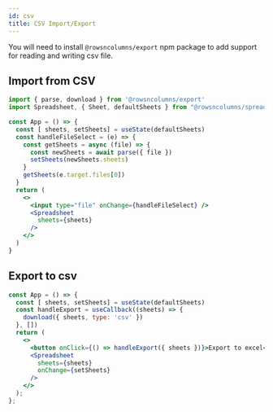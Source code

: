 ```yaml
---
id: csv
title: CSV Import/Export
---
```


You will need to install `@rowsncolumns/export` npm package to add support for reading and writing csv file.

## Import from CSV


```jsx
import { parse, download } from '@rowsncolumns/export'
import Spreadsheet, { Sheet, defaultSheets } from "@rowsncolumns/spreadsheet";

const App = () => {
  const [ sheets, setSheets] = useState(defaultSheets)
  const handleFileSelect = (e) => {
    const getSheets = async (file) => {
      const newSheets = await parse({ file })
      setSheets(newSheets.sheets)
    }
    getSheets(e.target.files[0])
  }
  return (
    <>
      <input type="file" onChange={handleFileSelect} />
      <Spreadsheet
        sheets={sheets}
      />
    </>
  )
}
```


## Export to csv

```jsx
const App = () => {
  const [ sheets, setSheets] = useState(defaultSheets)
  const handleExport = useCallback((sheets) => {
    download({ sheets, type: 'csv' })
  }, [])
  return (
    <>
      <button onClick={() => handleExport({ sheets })}>Export to excel</button>
      <Spreadsheet
        sheets={sheets}
        onChange={setSheets}
      />
    </>
  );
};
```

